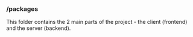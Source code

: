 ### /packages

This folder contains the 2 main parts of the project - the client (frontend) and the server (backend).
